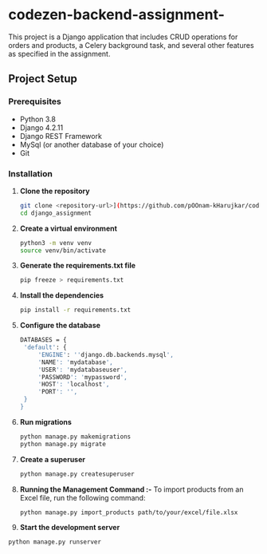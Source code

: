 # codezen-backend-assignment-
This project is a Django application that includes CRUD operations for orders and products, a Celery background task, and several other features as specified in the assignment.
## Project Setup
### Prerequisites
- Python 3.8
- Django 4.2.11
- Django REST Framework
- MySql (or another database of your choice)
- Git

### Installation

1. **Clone the repository**

   ```bash
   git clone <repository-url>](https://github.com/pOOnam-kHarujkar/codezen-backend-assignment-.git
   cd django_assignment

2. **Create a virtual environment**

   ```bash
   python3 -m venv venv
   source venv/bin/activate

3. **Generate the requirements.txt file**

   ```bash
   pip freeze > requirements.txt

4. **Install the dependencies**

   ```bash
   pip install -r requirements.txt

5. **Configure the database**

   
   ```bash
   DATABASES = {
    'default': {
        'ENGINE': ''django.db.backends.mysql',
        'NAME': 'mydatabase',
        'USER': 'mydatabaseuser',
        'PASSWORD': 'mypassword',
        'HOST': 'localhost',
        'PORT': '',
    }
   }

6. **Run migrations**

   ```bash
   python manage.py makemigrations
   python manage.py migrate

7. **Create a superuser**

   ```bash
   python manage.py createsuperuser

8. **Running the Management Command :-** 
To import products from an Excel file, run the following command:

   ```bash
   python manage.py import_products path/to/your/excel/file.xlsx

9. **Start the development server**

 ```bash
python manage.py runserver


   


